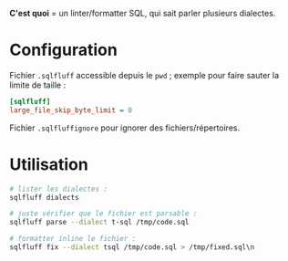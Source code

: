 **C'est quoi** = un linter/formatter SQL, qui sait parler plusieurs dialectes.

# Configuration

Fichier `.sqlfluff` accessible depuis le `pwd` ; exemple pour faire sauter la limite de taille :

```ini
[sqlfluff]
large_file_skip_byte_limit = 0
```

Fichier `.sqlfluffignore` pour ignorer des fichiers/répertoires.

# Utilisation

```sh
# lister les dialectes :
sqlfluff dialects

# juste vérifier que le fichier est parsable :
sqlfluff parse --dialect t-sql /tmp/code.sql

# formatter inline le fichier :
sqlfluff fix --dialect tsql /tmp/code.sql > /tmp/fixed.sql\n
```

